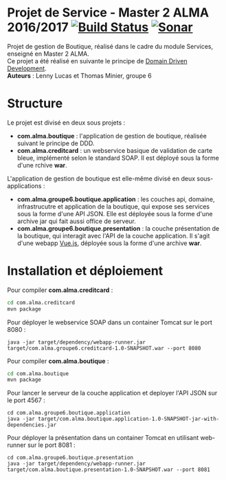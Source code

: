 # Projet de Service - Master 2 ALMA 2016/2017 [![Build Status](https://travis-ci.org/XyLnEn/ServiceBoutique.svg?branch=master)](https://travis-ci.org/XyLnEn/ServiceBoutique) [![Sonar](https://img.shields.io/badge/SonarQube-passed-blue.svg)](https://sonarqube.com/dashboard?id=com.alma.groupe6.boutique%3Acom.alma.groupe6.boutique)

Projet de gestion de Boutique, réalisé dans le cadre du module Services, enseigné en Master 2 ALMA.    
Ce projet a été réalisé en suivante le principe de [Domain Driven Development](https://en.wikipedia.org/wiki/Domain-driven_design).   
**Auteurs** : Lenny Lucas et Thomas Minier, groupe 6

# Structure

Le projet est divisé en deux sous projets :
* **com.alma.boutique** : l'application de gestion de boutique, réalisée suivant le principe de DDD.
* **com.alma.creditcard** : un webservice basique de validation de carte bleue, implémenté selon le standard SOAP. Il est déployé sous la forme d'une rchive **war**.

L'application de gestion de boutique est elle-même divisé en deux sous-applications :
* **com.alma.groupe6.boutique.application** : les couches api, domaine, infrastrucutre et application de la boutique, qui expose ses services sous la forme d'une API JSON. Elle est déployée sous la forme d'une archive jar qui fait aussi office de serveur.
* **com.alma.groupe6.boutique.presentation** : la couche présentation de la boutique, qui interagit avec l'API de la couche application. Il s'agit d'une webapp [Vue.js](https://vuejs.org/), déployée sous la forme d'une archive **war**.

# Installation et déploiement

Pour compiler **com.alma.creditcard** :
```bash
cd com.alma.creditcard
mvn package
```

Pour déployer le webservice SOAP dans un container Tomcat sur le port 8080 :
```
java -jar target/dependency/webapp-runner.jar target/com.alma.groupe6.creditcard-1.0-SNAPSHOT.war --port 8080
```

Pour compiler **com.alma.boutique** :
```bash
cd com.alma.boutique
mvn package
```
Pour lancer le serveur de la couche application et deployer l'API JSON sur le port 4567 :
```
cd com.alma.groupe6.boutique.application
java -jar target/com.alma.boutique.application-1.0-SNAPSHOT-jar-with-dependencies.jar
```

Pour déployer la présentation dans un container Tomcat en utilisant web-runner sur le port 8081 :
```
cd com.alma.groupe6.boutique.presentation
java -jar target/dependency/webapp-runner.jar target/com.alma.boutique.presentation-1.0-SNAPSHOT.war --port 8081
```
